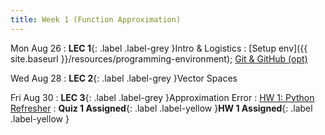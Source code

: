```yaml
---
title: Week 1 (Function Approximation)
---
```


Mon Aug 26
: **LEC 1**{: .label .label-grey }Intro & Logistics
    : [Setup env]({{ site.baseurl }}/resources/programming-environment); [Git & GitHub (opt)](https://classroom.github.com/a/2TNNzdDt)

Wed Aug 28
: **LEC 2**{: .label .label-grey }Vector Spaces

Fri Aug 30
: **LEC 3**{: .label .label-grey }Approximation Error
    : [HW 1: Python Refresher](https://classroom.github.com/a/Q2IlPigF)
: **Quiz 1 Assigned**{: .label .label-yellow }**HW 1 Assigned**{: .label .label-yellow }